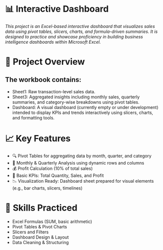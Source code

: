 # 📊 Interactive Dashboard
###### This project is an Excel-based interactive dashboard that visualizes sales data using pivot tables, slicers, charts, and formula-driven summaries. It is designed to practice and showcase proficiency in building business intelligence dashboards within Microsoft Excel.

# 📁 Project Overview
## The workbook contains:
- Sheet1: Raw transaction-level sales data.
- Sheet3: Aggregated insights including monthly sales, quarterly summaries, and category-wise breakdowns using pivot tables.
- Dashboard: A visual dashboard (currently empty or under development) intended to display KPIs and trends interactively using slicers, charts, and formatting tools.

# 📈 Key Features
- 🔍 Pivot Tables for aggregating data by month, quarter, and category
- 📅 Monthly & Quarterly Analysis using dynamic rows and columns
- 💰 Profit Calculation (10% of total sales)
- 🧠 Basic KPIs: Total Quantity, Sales, and Profit
- 📉 Visualization Ready: Dashboard sheet prepared for visual elements (e.g., bar charts, slicers, timelines)

# 📌 Skills Practiced
- Excel Formulas (SUM, basic arithmetic)
- Pivot Tables & Pivot Charts
- Slicers and Filters
- Dashboard Design & Layout
- Data Cleaning & Structuring
